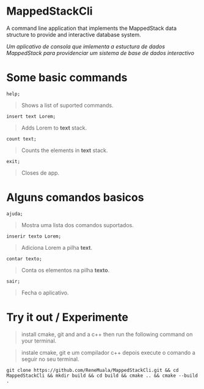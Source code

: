 # MappedStackCli
A command line application that implements the MappedStack data structure to provide and interactive database system.

_Um aplicativo de consola que imlementa a estuctura de dados MappedStack para providenciar um sistema de base de dados interactivo_

# Some basic commands

```
help;
```
> Shows a list of suported commands.

```
insert text Lorem;
```
> Adds Lorem to <b>text</b> stack.

```
count text;
```
> Counts the elements in <b>text</b> stack.
```
exit;
```
> Closes de app.

# Alguns comandos basicos

```
ajuda;
```
> Mostra uma lista dos comandos suportados.

```
inserir texto Lorem;
```
> Adiciona Lorem a pilha <b>text</b>.

```
contar texto;
```
> Conta os elementos na pilha <b>texto</b>.

```
sair;
```
> Fecha o aplicativo.

# Try it out / Experimente
> install cmake, git and and a c++ then run the following command on your terminal.

> instale cmake, git e um compilador c++ depois execute o comando a seguir no seu terminal.

```
git clone https://github.com/ReneMuala/MappedStackCli.git && cd MappedStackCli && mkdir build && cd build && cmake .. && cmake --build .
```

